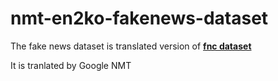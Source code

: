 # nmt-en2ko-fakenews-dataset

 The fake news dataset is translated version of **[fnc dataset](http://www.fakenewschallenge.org/)**
 
 It is tranlated by Google NMT

